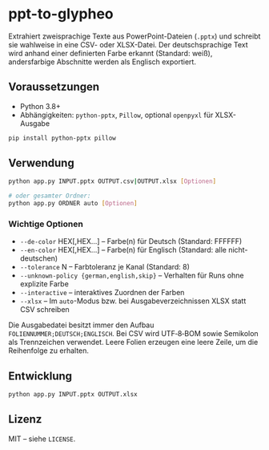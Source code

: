 # ppt-to-glypheo

Extrahiert zweisprachige Texte aus PowerPoint-Dateien (`.pptx`) und schreibt sie wahlweise in eine CSV- oder XLSX-Datei. Der deutschsprachige Text wird anhand einer definierten Farbe erkannt (Standard: weiß), andersfarbige Abschnitte werden als Englisch exportiert.

## Voraussetzungen
- Python 3.8+
- Abhängigkeiten: `python-pptx`, `Pillow`, optional `openpyxl` für XLSX-Ausgabe

```bash
pip install python-pptx pillow
```

## Verwendung

```bash
python app.py INPUT.pptx OUTPUT.csv|OUTPUT.xlsx [Optionen]

# oder gesamter Ordner:
python app.py ORDNER auto [Optionen]
```

### Wichtige Optionen
- `--de-color` HEX[,HEX...] – Farbe(n) für Deutsch (Standard: FFFFFF)
- `--en-color` HEX[,HEX...] – Farbe(n) für Englisch (Standard: alle nicht-deutschen)
- `--tolerance` N – Farbtoleranz je Kanal (Standard: 8)
- `--unknown-policy {german,english,skip}` – Verhalten für Runs ohne explizite Farbe
- `--interactive` – interaktives Zuordnen der Farben
- `--xlsx` – Im `auto`-Modus bzw. bei Ausgabeverzeichnissen XLSX statt CSV schreiben

Die Ausgabedatei besitzt immer den Aufbau `FOLIENNUMMER;DEUTSCH;ENGLISCH`. Bei CSV wird UTF‑8‑BOM sowie Semikolon als Trennzeichen verwendet. Leere Folien erzeugen eine leere Zeile, um die Reihenfolge zu erhalten.

## Entwicklung

```bash
python app.py INPUT.pptx OUTPUT.xlsx
```

## Lizenz

MIT – siehe `LICENSE`.
